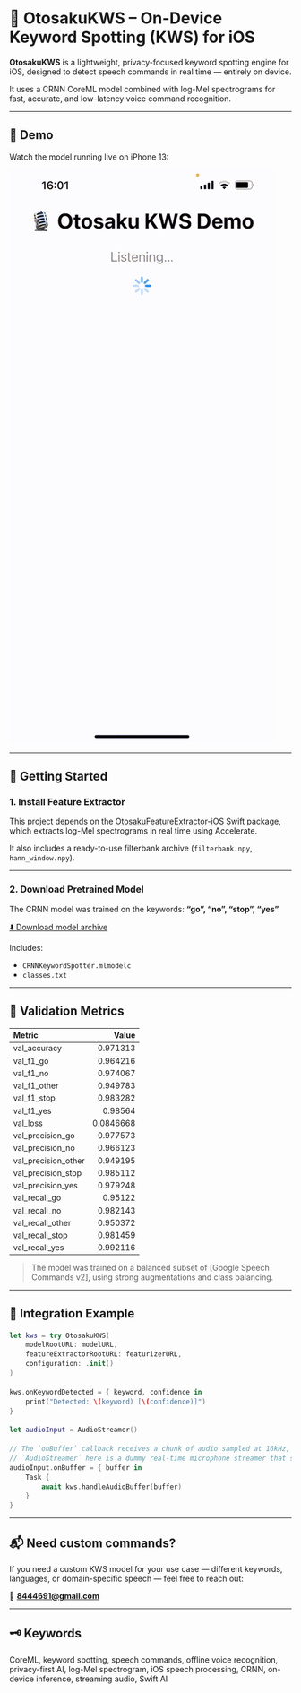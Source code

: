 # 🧠 OtosakuKWS – On-Device Keyword Spotting (KWS) for iOS

**OtosakuKWS** is a lightweight, privacy-focused keyword spotting engine for iOS, designed to detect speech commands in real time — entirely on device.

It uses a CRNN CoreML model combined with log-Mel spectrograms for fast, accurate, and low-latency voice command recognition.

---
## 🎥 Demo

Watch the model running live on iPhone 13:

![Demo running on iPhone](media/kws-demo.gif)

---

## 🚀 Getting Started

### 1. Install Feature Extractor

This project depends on the [OtosakuFeatureExtractor-iOS](https://github.com/Otosaku/OtosakuFeatureExtractor-iOS) Swift package, which extracts log-Mel spectrograms in real time using Accelerate.

It also includes a ready-to-use filterbank archive (`filterbank.npy`, `hann_window.npy`).

---

### 2. Download Pretrained Model

The CRNN model was trained on the keywords: **“go”, “no”, “stop”, “yes”**

[⬇️ Download model archive](https://drive.google.com/file/d/1kvSEj3-UqOdfk_22B54H3AAuuuuGUsUx/view?usp=sharing)

Includes:
- `CRNNKeywordSpotter.mlmodelc`
- `classes.txt`

---

## 🧪 Validation Metrics

| Metric              |     Value |
|:--------------------|----------:|
| val_accuracy        | 0.971313  |
| val_f1_go           | 0.964216  |
| val_f1_no           | 0.974067  |
| val_f1_other        | 0.949783  |
| val_f1_stop         | 0.983282  |
| val_f1_yes          | 0.98564   |
| val_loss            | 0.0846668 |
| val_precision_go    | 0.977573  |
| val_precision_no    | 0.966123  |
| val_precision_other | 0.949195  |
| val_precision_stop  | 0.985112  |
| val_precision_yes   | 0.979248  |
| val_recall_go       | 0.95122   |
| val_recall_no       | 0.982143  |
| val_recall_other    | 0.950372  |
| val_recall_stop     | 0.981459  |
| val_recall_yes      | 0.992116  |

> The model was trained on a balanced subset of [Google Speech Commands v2], using strong augmentations and class balancing.

---

## 🧩 Integration Example

```swift
let kws = try OtosakuKWS(
    modelRootURL: modelURL,
    featureExtractorRootURL: featurizerURL,
    configuration: .init()
)

kws.onKeywordDetected = { keyword, confidence in
    print("Detected: \(keyword) [\(confidence)]")
}

let audioInput = AudioStreamer()

// The `onBuffer` callback receives a chunk of audio sampled at 16kHz, mono (1 channel).
// `AudioStreamer` here is a dummy real-time microphone streamer that simulates live input.
audioInput.onBuffer = { buffer in
    Task {
        await kws.handleAudioBuffer(buffer)
    }
}
```

---

## 📬 Need custom commands?

If you need a custom KWS model for your use case — different keywords, languages, or domain-specific speech — feel free to reach out:

📧 **8444691@gmail.com**

---

## 🗝️ Keywords

CoreML, keyword spotting, speech commands, offline voice recognition, privacy-first AI, log-Mel spectrogram, iOS speech processing, CRNN, on-device inference, streaming audio, Swift AI
